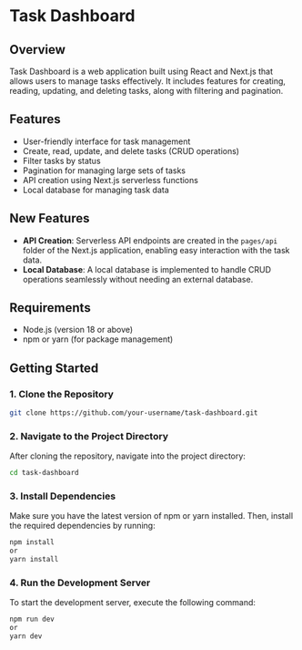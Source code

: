 # Task Dashboard

## Overview
Task Dashboard is a web application built using React and Next.js that allows users to manage tasks effectively. It includes features for creating, reading, updating, and deleting tasks, along with filtering and pagination.

## Features
- User-friendly interface for task management
- Create, read, update, and delete tasks (CRUD operations)
- Filter tasks by status
- Pagination for managing large sets of tasks
- API creation using Next.js serverless functions
- Local database for managing task data

## New Features
- **API Creation**: Serverless API endpoints are created in the `pages/api` folder of the Next.js application, enabling easy interaction with the task data.
- **Local Database**: A local database is implemented to handle CRUD operations seamlessly without needing an external database.

## Requirements
- Node.js (version 18 or above)
- npm or yarn (for package management)

## Getting Started

### 1. Clone the Repository
```bash
git clone https://github.com/your-username/task-dashboard.git
```

### 2. Navigate to the Project Directory
After cloning the repository, navigate into the project directory:
```bash
cd task-dashboard
```
### 3. Install Dependencies
Make sure you have the latest version of npm or yarn installed. Then, install the required dependencies by running:
```bash
npm install
or
yarn install
```

### 4. Run the Development Server
To start the development server, execute the following command:

```bash
npm run dev
or
yarn dev
```


